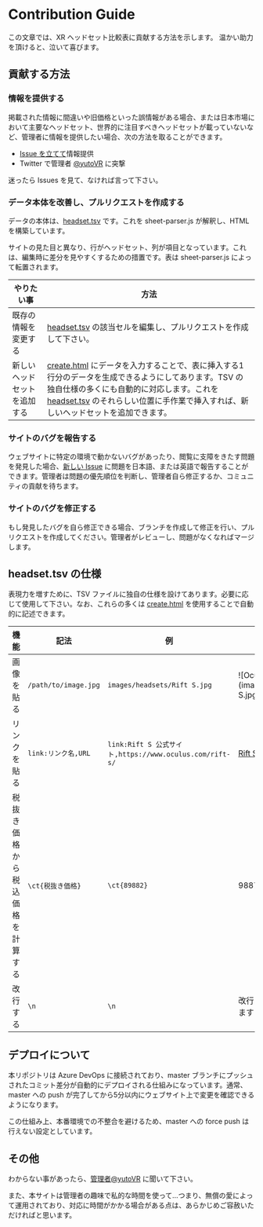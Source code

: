 # Contribution Guide

この文章では、XR ヘッドセット比較表に貢献する方法を示します。
温かい助力を頂けると、泣いて喜びます。

## 貢献する方法

### 情報を提供する
掲載された情報に間違いや旧価格といった誤情報がある場合、または日本市場において主要なヘッドセット、世界的に注目すべきヘッドセットが載っていないなど、管理者に情報を提供したい場合、次の方法を取ることができます。

- [Issue を立てて](https://github.com/yutokun/XR-Headset-Comparison/issues/new)情報提供
- Twitter で管理者 [@yutoVR](https://twitter.com/yutoVR) に突撃

迷ったら Issues を見て、なければ言って下さい。

### データ本体を改善し、プルリクエストを作成する
データの本体は、[headset.tsv](headset.tsv) です。これを sheet-parser.js が解釈し、HTML を構築しています。

サイトの見た目と異なり、行がヘッドセット、列が項目となっています。これは、編集時に差分を見やすくするための措置です。表は sheet-parser.js によって転置されます。


| やりたい事 | 方法 |
| --- | --- |
| 既存の情報を変更する | [headset.tsv](headset.tsv) の該当セルを編集し、プルリクエストを作成して下さい。 |
| 新しいヘッドセットを追加する | [create.html](https://xr-comparison.yutokun.com/create.html) にデータを入力することで、表に挿入する1行分のデータを生成できるようにしてあります。TSV の独自仕様の多くにも自動的に対応します。これを [headset.tsv](headset.tsv) のそれらしい位置に手作業で挿入すれば、新しいヘッドセットを追加できます。 |

### サイトのバグを報告する
ウェブサイトに特定の環境で動かないバグがあったり、閲覧に支障をきたす問題を発見した場合、[新しい Issue](https://github.com/yutokun/XR-Headset-Comparison/issues/new) に問題を日本語、または英語で報告することができます。管理者は問題の優先順位を判断し、管理者自ら修正するか、コミュニティの貢献を待ちます。

### サイトのバグを修正する
もし発見したバグを自ら修正できる場合、ブランチを作成して修正を行い、プルリクエストを作成してください。管理者がレビューし、問題がなくなればマージします。

## headset.tsv の仕様
表現力を増すために、TSV ファイルに独自の仕様を設けてあります。必要に応じて使用して下さい。なお、これらの多くは [create.html](https://xr-comparison.yutokun.com/create.html) を使用することで自動的に記述できます。


| 機能 | 記法 | 例 | 結果 |
| --- | --- | --- | --- |
| 画像を貼る | `/path/to/image.jpg` | `images/headsets/Rift S.jpg` | ![Oculus Rift S](images/headsets/Rift S.jpg) |
| リンクを貼る | `link:リンク名,URL` | `link:Rift S 公式サイト,https://www.oculus.com/rift-s/` | [Rift S 公式サイト](https://www.oculus.com/rift-s/) |
| 税抜き価格から税込価格を計算する | `\ct{税抜き価格}` | `\ct{89882}` | 98870 |
| 改行する | `\n` | `\n` | 改行コードに変換されます |

## デプロイについて
本リポジトリは Azure DevOps に接続されており、master ブランチにプッシュされたコミット差分が自動的にデプロイされる仕組みになっています。通常、master への push が完了してから5分以内にウェブサイト上で変更を確認できるようになります。

この仕組み上、本番環境での不整合を避けるため、master への force push は行えない設定としています。

## その他
わからない事があったら、[管理者@yutoVR](https://twitter.com/yutoVR) に聞いて下さい。

また、本サイトは管理者の趣味で私的な時間を使って…つまり、無償の愛によって運用されており、対応に時間がかかる場合がある点は、あらかじめご容赦いただければと思います。


